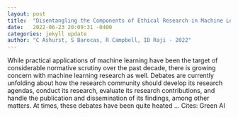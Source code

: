 ```yaml
---
layout: post
title:  "Disentangling the Components of Ethical Research in Machine Learning"
date:   2022-06-23 20:09:31 -0400
categories: jekyll update
author: "C Ashurst, S Barocas, R Campbell, ID Raji - 2022"
---
```

While practical applications of machine learning have been the target of considerable normative scrutiny over the past decade, there is growing concern with machine learning research as well. Debates are currently unfolding about how the research community should develop its research agendas, conduct its research, evaluate its research contributions, and handle the publication and dissemination of its findings, among other matters. At times, these debates have been quite heated …
Cites: ‪Green AI‬  
